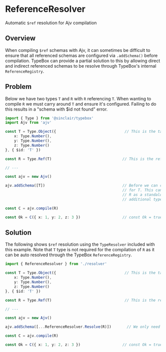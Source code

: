 # ReferenceResolver

Automatic `$ref` resolution for Ajv compilation

## Overview

When compiling `$ref` schemas with Ajv, it can sometimes be difficult to ensure that all referenced schemas are configured via `.addSchema()` before compilation. TypeBox can provide a partial solution to this by allowing direct and indirect referenced schemas to be resolve through TypeBox's internal `ReferenceRegistry`. 

## Problem

Below we have two types `T` and `R` with `R` referencing `T`. When wanting to compile `R` we must carry around `T` and ensure it's configured. Failing to do this results in a "schema with $id not found" error.

```typescript
import { Type } from '@sinclair/typebox'
import Ajv from 'ajv'

const T = Type.Object({                               // This is the target type T
    x: Type.Number(),
    y: Type.Number(),
    z: Type.Number()
}, { $id: 'T' })

const R = Type.Ref(T)                                // This is the reference type R

// ---

const ajv = new Ajv()

ajv.addSchema([T])                                   // Before we can compile for R, we need to configure Ajv 
                                                     // for T. This can be awkward as the intent is to treat
                                                     // R as a standalone type, but we need to carry around 
                                                     // additional type(s) just to compile for it.

const C = ajv.compile(R)

const Ok = C({ x: 1, y: 2, z: 3 })                   // const Ok = true
```

## Solution

The following shows `$ref` resolution using the `TypeResolver` included with this example. Note that `T` type is not required for the compilation of `R` as it can be auto resolved through the TypeBox `ReferenceRegistry`.

```typescript
import { ReferenceResolver } from './resolver'

const T = Type.Object({                               // This is the target type T
    x: Type.Number(),
    y: Type.Number(),
    z: Type.Number()
}, { $id: 'T' })

const R = Type.Ref(T)                                 // This is the reference type R

// ---

const ajv = new Ajv()

ajv.addSchema([...ReferenceResolver.Resolve(R)])       // We only need R to gather all direct and indirect references.

const C = ajv.compile(R)

const Ok = C({ x: 1, y: 2, z: 3 })                   // const Ok = true
```